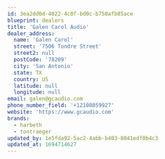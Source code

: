 ```yaml
---
id: 3ea2dd0d-4022-4c0f-bd0c-b758afb85ace
blueprint: dealers
title: 'Galen Carol Audio'
dealer_address:
  name: 'Galen Carol'
  street: '7506 Tondre Street'
  street2: null
  postCode: '78209'
  city: 'San Antonio'
  state: TX
  country: US
  latitude: null
  longitude: null
email: galen@gcaudio.com
phone_number_field: '+12108059927'
website: 'https://www.gcaudio.com'
brands:
  - harbeth
  - tontraeger
updated_by: 1e5fda92-5ac2-4abb-b403-8041edf0b4c3
updated_at: 1694714627
---
```

